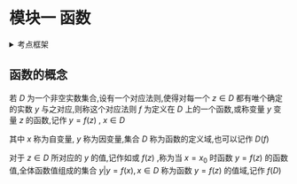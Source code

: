 # 模块一 函数

<details>

<summary>考点框架</summary>

- 函数的概念
- 函数的运算
  - 四则运算
  - 复合函数
  - 反函数
- 函数的性质
  - 单调性
  - 周期性
  - 奇偶性
  - 有界性
- 常见函数类型

</details>

## 函数的概念

若 $D$ 为一个非空实数集合,设有一个对应法则,使得对每一个 $z \in D$ 都有唯个确定的实数 $y$ 与之对应,则称这个对应法则 $f$ 为定义在 $D$ 上的一个函数,或称变量 $y$ 变量 $z$ 的函数,记作  $y=f(z)$ ,  $x \in D$

其中 $x$ 称为自变量, $y$ 称为因变量,集合 $D$ 称为函数的定义域,也可以记作 $D(f)$

对于 $z \in D$ 所对应的 $y$ 的值,记作如或 $f(z)$ ,称为当 $x=x_0$ 时函数 $y=f(z)$ 的函数值,全体函数值组成的集合 ${y|y=f(x),x\in D}$ 称为函数 $y=f(z)$ 的值域,记作 $f(D)$
